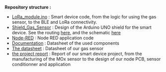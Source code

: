 **Repository structure :**
- [LoRa\_module.ino](LoRa_module.ino) : Smart device code, from the logic for using the gas sensor, to the BLE and LoRa connectivity.
- [Shield\_Gas\_Sensor](Shield_Gas_Sensor) : Design of the Arduino UNO shield for the smart device. See the routing [here](Shield_Gas_Sensor/Acquisition_board_aduino_UNO.kicad_pcb), and the schematic [here](Shield_Gas_Sensor/Acquisition_board_aduino_UNO.kicad_sch)
- [Node-RED](Node-RED) : Node RED application code
- [Documentation](Documentation) : Datasheet of the used components
- [The datasheet](Datasheet_Gas_Sensor.pdf) : Datasheet of our gas sensor
- [the project report](MOSH_Report.pdf) : Report of our smart device project, from the manufacturing of the MOx sensor to the design of our node PCB, sensor conditionner and application
